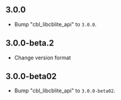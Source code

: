 ## 3.0.0

 - Bump "cbl_libcblite_api" to `3.0.0`.

## 3.0.0-beta.2

 - Change version format

## 3.0.0-beta02

 - Bump "cbl_libcblite_api" to `3.0.0-beta02`.
